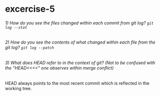 # excercise-5

###### 1) How do you see the files changed within each commit from git log? <code>git log --stat</code>

###### 2) How do you see the contents of what changed within each file from the git log? <code>git log --patch</code>

###### 3) What does HEAD refer to in the context of git? (Not to be confused with the "HEAD<<<<" one observes within merge conflict) 
HEAD always points to the most recent commit which is reflected in the working tree.


